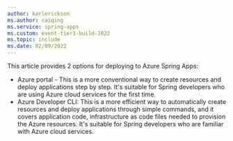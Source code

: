```yaml
---
author: karlerickson
ms.author: caiqing
ms.service: spring-apps
ms.custom: event-tier1-build-2022
ms.topic: include
ms.date: 02/09/2022
---
```


<!-- 
Use the following line at the end of the first level heading (Quickstart: xxx), with blank lines before and after. Each quickstart should provide two options for developers.

[!INCLUDE [quickstart-two-options](includes/quickstart-two-options.md)]

-->

This article provides 2 options for deploying to Azure Spring Apps:
- Azure portal - This is a more conventional way to create resources and deploy applications step by step. It's suitable for Spring developers who are using Azure cloud services for the first time.
- Azure Developer CLI: This is a more efficient way to automatically create resources and deploy applications through simple commands, and it covers application code, infrastructure as code files needed to provision the Azure resources. It's suitable for Spring developers who are familiar with Azure cloud services.
